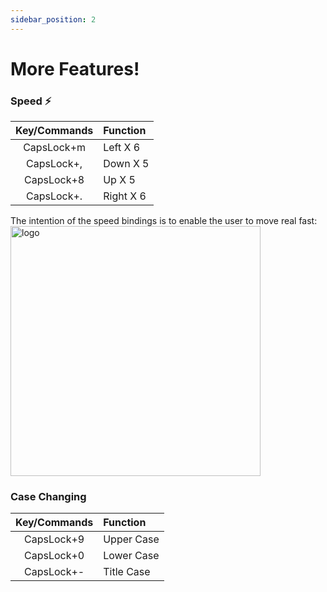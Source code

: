 ```yaml
---
sidebar_position: 2
---
```


# More Features!

### Speed ⚡️

|Key/Commands|Function|
|:----------:|:-------|
|CapsLock+m| Left X 6|
|CapsLock+,| Down X 5 |
|CapsLock+8| Up X 5 |
|CapsLock+.| Right X 6|


The intention of the speed bindings is to enable the user to move real fast:
<img src="https://raw.githubusercontent.com/almogtavor/static-hands/main/site/static-hands-docs/static/img/icons/moving-keys.png" width="400px" alt="logo" />

### Case Changing

|Key/Commands|Function|
|:----------:|:-------|
|CapsLock+9|Upper Case|
|CapsLock+0|Lower Case|
|CapsLock+-|Title Case|
